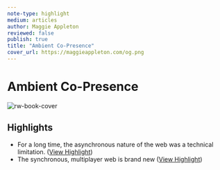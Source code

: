 ```yaml
---
note-type: highlight
medium: articles
author: Maggie Appleton
reviewed: false
publish: true
title: "Ambient Co-Presence"
cover_url: https://maggieappleton.com/og.png
---
```

# Ambient Co-Presence

![rw-book-cover](https://maggieappleton.com/og.png)

## Highlights
- For a long time, the asynchronous nature of the web was a technical limitation. ([View Highlight](https://read.readwise.io/read/01jajpnyqaym2ygjy1yc0af228))
- The synchronous, multiplayer web is brand new ([View Highlight](https://read.readwise.io/read/01jajpqbnaawa7dwqgq09nfsze))
